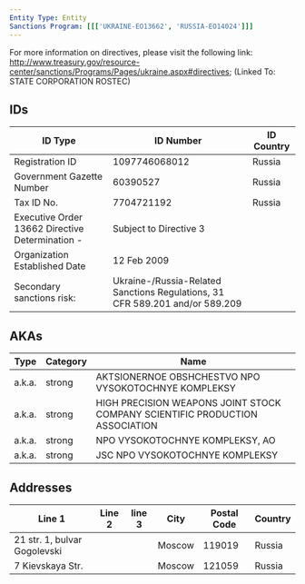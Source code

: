 ```yaml
---
Entity Type: Entity
Sanctions Program: [[['UKRAINE-EO13662', 'RUSSIA-EO14024']]]
---
```

For more information on directives, please visit the following link: http://www.treasury.gov/resource-center/sanctions/Programs/Pages/ukraine.aspx#directives; (Linked To: STATE CORPORATION ROSTEC)

## IDs
| ID Type | ID Number | ID Country |
|---------|-----------|------------|
| Registration ID | 1097746068012 | Russia |
| Government Gazette Number | 60390527 | Russia |
| Tax ID No. | 7704721192 | Russia |
| Executive Order 13662 Directive Determination - | Subject to Directive 3 |  |
| Organization Established Date | 12 Feb 2009 |  |
| Secondary sanctions risk: | Ukraine-/Russia-Related Sanctions Regulations, 31 CFR 589.201 and/or 589.209 |  |


## AKAs
| Type | Category | Name      | 
|------|----------|-----------|
| a.k.a. | strong | AKTSIONERNOE OBSHCHESTVO NPO VYSOKOTOCHNYE KOMPLEKSY |
| a.k.a. | strong | HIGH PRECISION WEAPONS JOINT STOCK COMPANY SCIENTIFIC PRODUCTION ASSOCIATION |
| a.k.a. | strong | NPO VYSOKOTOCHNYE KOMPLEKSY, AO |
| a.k.a. | strong | JSC NPO VYSOKOTOCHNYE KOMPLEKSY |


## Addresses
| Line 1 | Line 2 | line 3 | City | Postal Code| Country | 
|--------|--------|--------|------|------------|---------|
| 21 str. 1, bulvar Gogolevski |  |  | Moscow | 119019 | Russia |
| 7 Kievskaya Str. |  |  | Moscow | 121059 | Russia |

